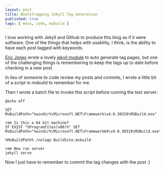 ```yaml
---
layout: post
title: Bootstrapping Jekyll Tag Generation
published: true
tags: [ meta, code, msbuild ]
---
```


I love working with Jekyll and Github to produce this blog as if it were software.
One of the things that helps with usability, I think, is the ability to have each
post tagged with keywords.

[Eric Jones](erjjones.github.com) wrote a lovely [jekyll module](http://erjjones.github.io/blog/Part-two-how-I-built-my-blog/) 
to auto generate tag pages, but one of the challenging things is remembering 
to keep the tags up to date before checking in a new post.

In lieu of someone to code review my posts and commits, I wrote a little 
bit of a script in msbuild to remember for me.

<script src="https://gist.github.com/deejaygraham/0fb79ff4768418c90108.js"></script>

Then I wrote a batch file to invoke this script before running the test server:

	
	@echo off
	
	SET MsBuildPath="%windir%\Microsoft.NET\Framework\v4.0.30319\MSBuild.exe"
	
	rem Is this a 64 bit machine?
	IF EXIST "%Programfiles(x86)%" SET MsBuildPath="%windir%\Microsoft.NET\Framework64\v4.0.30319\MSBuild.exe"
	
	%MsBuildPath% /nologo BuildSite.msbuild
	
	rem Now run server
	jekyll serve 	

Now I just have to remember to commit the tag changes with the post :)
